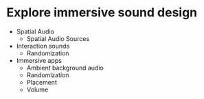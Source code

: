 # Explore immersive sound design
- Spatial Audio
	- Spatial Audio Sources
- Interaction sounds
	- Randomization
- Immersive apps
	- Ambient background audio
	- Randomization
	- Placement
	- Volume